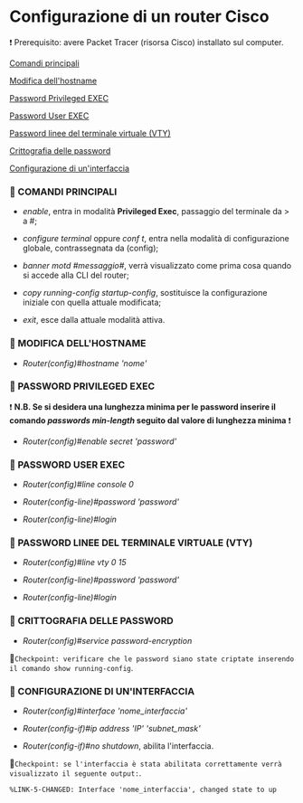 # Configurazione di un router Cisco

❗ Prerequisito: avere Packet Tracer (risorsa Cisco) installato sul computer.

[Comandi principali](https://github.com/matteob2609/Router-Cisco/blob/main/README.md#ghost-comandi-principali)

[Modifica dell'hostname](https://github.com/matteob2609/Router-Cisco/blob/main/README.md#ghost-modifica-dellhostname)

[Password Privileged EXEC](https://github.com/matteob2609/Router-Cisco/blob/main/README.md#ghost-password-privileged-exec)

[Password User EXEC](https://github.com/matteob2609/Router-Cisco/blob/main/README.md#ghost-password-user-exec)

[Password linee del terminale virtuale (VTY)](https://github.com/matteob2609/Router-Cisco/blob/main/README.md#ghost-password-linee-del-terminale-virtuale-vty)

[Crittografia delle password]()

[Configurazione di un'interfaccia]()

### :ghost: COMANDI PRINCIPALI

- _enable_, entra in modalità **Privileged Exec**, passaggio del terminale da > a #;

- _configure terminal_ oppure _conf t_, entra nella modalità di configurazione globale, contrassegnata da (config);

- _banner motd #messaggio#_, verrà visualizzato come prima cosa quando si accede alla CLI del router;

- _copy running-config startup-config_, sostituisce la configurazione iniziale con quella attuale modificata;

- _exit_, esce dalla attuale modalità attiva.

### :ghost: MODIFICA DELL'HOSTNAME

- _Router(config)#hostname 'nome'_

### :ghost: PASSWORD PRIVILEGED EXEC

:heavy_exclamation_mark: **N.B. Se si desidera una lunghezza minima per le password inserire il comando _passwords min-length_ seguito dal valore di lunghezza minima** :heavy_exclamation_mark:

- _Router(config)#enable secret 'password'_

### :ghost: PASSWORD USER EXEC

- _Router(config)#line console 0_

- _Router(config-line)#password 'password'_

- _Router(config-line)#login_

### :ghost: PASSWORD LINEE DEL TERMINALE VIRTUALE (VTY)

- _Router(config)#line vty 0 15_

- _Router(config-line)#password 'password'_

- _Router(config-line)#login_

### :ghost: CRITTOGRAFIA DELLE PASSWORD

- _Router(config)#service password-encryption_

:pushpin:`Checkpoint: verificare che le password siano state criptate inserendo il comando show running-config`.

### :ghost: CONFIGURAZIONE DI UN'INTERFACCIA

- _Router(config)#interface 'nome_interfaccia'_

- _Router(config-if)#ip address 'IP' 'subnet_mask'_

- _Router(config-if)#no shutdown_, abilita l'interfaccia.

:pushpin:`Checkpoint: se l'interfaccia è stata abilitata correttamente verrà visualizzato il seguente output:`.

    %LINK-5-CHANGED: Interface 'nome_interfaccia', changed state to up

